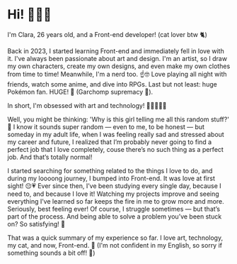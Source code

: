 <h1>Hi! 👋👋👋</h1>

   I'm Clara, 26 years old, and a Front-end developer! (cat lover btw 🐈)

   Back in 2023, I started learning Front-end and immediately fell in love with it. 
I've always been passionate about art and design. I'm an artist, so I draw my own characters, 
create my own designs, and even make my own clothes from time to time!
   Meanwhile, I'm a nerd too. ☝️🤓 Love playing all night with friends, watch some anime, 
and dive into RPGs. Last but not least: huge Pokémon fan. HUGE! 😤 (Garchomp supremacy 💪). 

   In short, I'm obsessed with art and technology! 🧡💛💚💙💜
   
   Well, you might be thinking: 'Why is this girl telling me all this random stuff?' 🙉 
I know it sounds super random — even to me, to be honest — but someday in my adult life, 
when I was feeling really sad and stressed about my career and future, I realized that 
I’m probably never going to find a perfect job that I love completely, couse there’s no such 
thing as a perfect job. And that’s totally normal!

  I started searching for something related to the things I love to do, and during my loooong journey, 
I bumped into Front-end. It was love at first sight! 😔💗 Ever since then, I’ve been studying every
single day, because I need to, and because I love it! Watching my projects improve and seeing everything
I’ve learned so far keeps the fire in me to grow more and more. Seriously, best feeling ever!
Of course, I struggle sometimes — but that’s part of the process. And being able to solve a problem 
you’ve been stuck on? So satisfying! 🤠

  That was a quick summary of my experience so far. I love art, technology, my cat, and now, Front-end. 🤞
  (I'm not confident in my English, so sorry if something sounds a bit off! 🥴)

<!--
**Ririsah/Ririsah** is a ✨ _special_ ✨ repository because its `README.md` (this file) appears on your GitHub profile.

Here are some ideas to get you started:

- 🔭 I’m currently working on ...
- 🌱 I’m currently learning ...
- 👯 I’m looking to collaborate on ...
- 🤔 I’m looking for help with ...
- 💬 Ask me about ...
- 📫 How to reach me: ...
- 😄 Pronouns: ...
- ⚡ Fun fact: ...
-->
